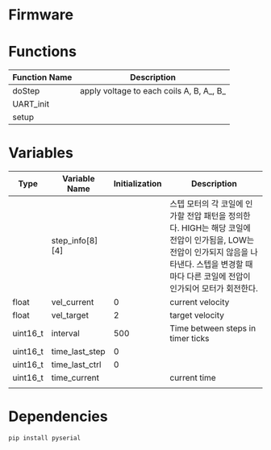 # Firmware

# Functions

|Function Name|Description|
|---|---|
|doStep|apply voltage to each coils A, B, A_, B_|
|UART_init||
|setup||

# Variables

|Type|Variable Name|Initialization|Description|
|---|---|---|---|
||step_info[8][4]||스텝 모터의 각 코일에 인가할 전압 패턴을 정의한다. HIGH는 해당 코일에 전압이 인가됨을, LOW는 전압이 인가되지 않음을 나타낸다. 스텝을 변경할 때마다 다른 코일에 전압이 인가되어 모터가 회전한다.|
|float|vel_current|0|current velocity|
|float|vel_target|2|target velocity|
|uint16_t|interval|500|Time between steps in timer ticks|
|uint16_t|time_last_step|0||
|uint16_t|time_last_ctrl|0||
|uint16_t|time_current||current time|
|||||

# Dependencies

```py
pip install pyserial
```
